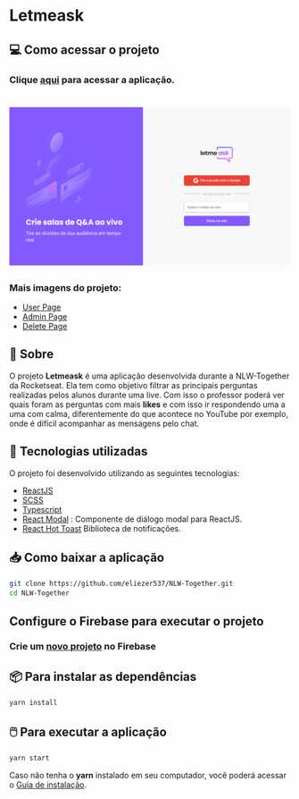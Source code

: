 <h1>
Letmeask
</h1>

## 💻 Como acessar o projeto

### Clique [aqui](https://letmeask-78eb7.web.app/) para acessar a aplicação.

<h1></h1>

<h1>
  <img src='./images/home-page.png' >
</h1>

<h3>Mais imagens do projeto:</h3>

- [User Page](./images/user-page.png)
- [Admin Page](./images/admin-page.png)
- [Delete Page](./images/delete-question.png)

## 📃 Sobre

O projeto **Letmeask** é uma aplicação desenvolvida durante a NLW-Together da Rocketseat. Ela tem como objetivo filtrar as principais perguntas realizadas pelos alunos durante uma live. Com isso o professor poderá ver quais foram as perguntas com mais **likes** e com isso ir respondendo uma a uma com calma, diferentemente do que acontece no YouTube por exemplo, onde é difícil acompanhar as mensagens pelo chat.

## 🚀 Tecnologias utilizadas

O projeto foi desenvolvido utilizando as seguintes tecnologias:

- [ReactJS](https://reactjs.org/)
- [SCSS](https://sass-lang.com/)
- [Typescript](https://www.typescriptlang.org/)
- [React Modal](https://github.com/reactjs/react-modal) : Componente de diálogo modal para ReactJS.
- [React Hot Toast](https://react-hot-toast.com/) Biblioteca de notificações.

</p>

## 📥 Como baixar a aplicação

```bash
git clone https://github.com/eliezer537/NLW-Together.git
cd NLW-Together
```
## Configure o Firebase para executar o projeto
### Crie um [novo projeto](https://console.firebase.google.com/?hl=pt) no Firebase

## 📦 Para instalar as dependências
```bash
yarn install
```

## 🖱️ Para executar a aplicação

```bash
yarn start
```

Caso não tenha o **yarn** instalado em seu computador, você poderá acessar o [Guia de instalação](https://classic.yarnpkg.com/en/docs/install/#debian-stable).
